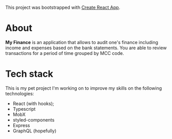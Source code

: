 This project was bootstrapped with [Create React App](https://github.com/facebook/create-react-app).

# About
**My Finance** is an application that allows to audit one's finance including income and expenses based on the bank statements.
You are able to review transactions for a period of time grouped by MCC code.

# Tech stack
This is my pet project I'm working on to improve my skills on the following technologies:
- React (with hooks);
- Typescript
- MobX
- styled-components
- Express
- GraphQL (hopefully)
